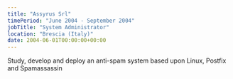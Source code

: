 ```yaml
---
title: "Assyrus Srl"
timePeriod: "June 2004 - September 2004"
jobTitle: "System Administrator"
location: "Brescia (Italy)"
date: 2004-06-01T00:00:00+00:00
---
```


Study, develop and deploy an anti-spam system based upon Linux, Postfix and Spamassassin
